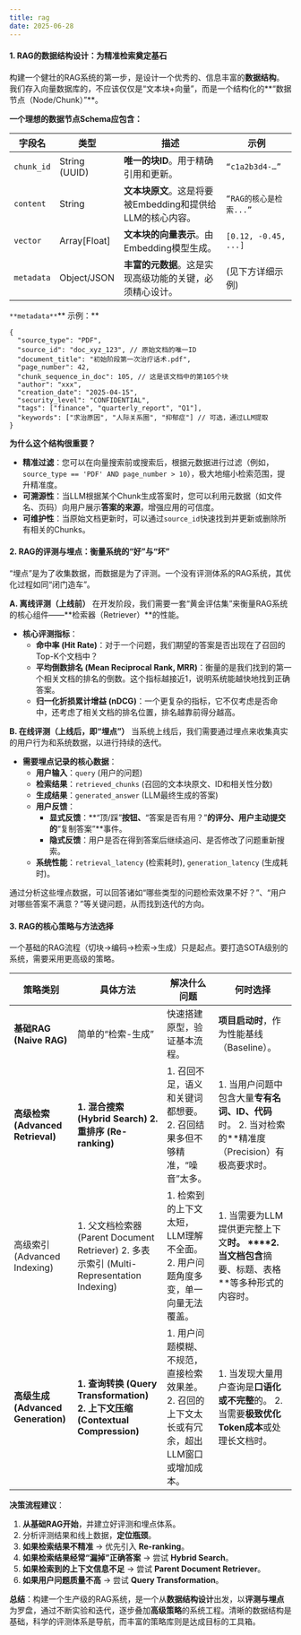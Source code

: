 ```yaml
---
title: rag
date: 2025-06-28  
---
```


#### **1. RAG的数据结构设计：为精准检索奠定基石**
构建一个健壮的RAG系统的第一步，是设计一个优秀的、信息丰富的**数据结构**。我们存入向量数据库的，不应该仅仅是“文本块+向量”，而是一个结构化的**“数据节点（Node/Chunk）”**。

**一个理想的数据节点Schema应包含：**

| 字段名 | 类型 | 描述 | 示例 |
| --- | --- | --- | --- |
| `chunk_id` | String (UUID) | **唯一的块ID**。用于精确引用和更新。 | `“c1a2b3d4-…”` |
| `content` | String | **文本块原文**。这是将要被Embedding和提供给LLM的核心内容。 | `“RAG的核心是检索...”` |
| `vector` | Array[Float] | **文本块的向量表示**。由Embedding模型生成。 | `[0.12, -0.45, ...]` |
| `metadata` | Object/JSON | **丰富的元数据**。这是实现高级功能的关键，必须精心设计。 | (见下方详细示例) |




`**metadata**`** 示例：**

```plain
{
  "source_type": "PDF",
  "source_id": "doc_xyz_123", // 原始文档的唯一ID
  "document_title": "初始阶段第一次治疗话术.pdf",
  "page_number": 42,
  "chunk_sequence_in_doc": 105, // 这是该文档中的第105个块
  "author": "xxx",
  "creation_date": "2025-04-15",
  "security_level": "CONFIDENTIAL",
  "tags": ["finance", "quarterly_report", "Q1"],
  "keywords": ["求治原因", "人际关系圈", "抑郁症"] // 可选，通过LLM提取
}
```

**为什么这个结构很重要？**

+ **精准过滤**：您可以在向量搜索前或搜索后，根据元数据进行过滤（例如，`source_type == 'PDF' AND page_number > 10`），极大地缩小检索范围，提升精准度。
+ **可溯源性**：当LLM根据某个Chunk生成答案时，您可以利用元数据（如文件名、页码）向用户展示**答案的来源**，增强应用的可信度。
+ **可维护性**：当原始文档更新时，可以通过`source_id`快速找到并更新或删除所有相关的Chunks。

#### **2. RAG的评测与埋点：衡量系统的“好”与“坏”**
“埋点”是为了收集数据，而数据是为了评测。一个没有评测体系的RAG系统，其优化过程如同“闭门造车”。

**A. 离线评测（上线前）** 在开发阶段，我们需要一套“黄金评估集”来衡量RAG系统的核心组件——**检索器（Retriever）**的性能。

+ **核心评测指标**：
    - **命中率 (Hit Rate)**：对于一个问题，我们期望的答案是否出现在了召回的Top-K个文档中？
    - **平均倒数排名 (Mean Reciprocal Rank, MRR)**：衡量的是我们找到的第一个相关文档的排名的倒数。这个指标越接近1，说明系统能越快地找到正确答案。
    - **归一化折损累计增益 (nDCG)**：一个更复杂的指标，它不仅考虑是否命中，还考虑了相关文档的排名位置，排名越靠前得分越高。

**B. 在线评测（上线后，即“埋点”）** 当系统上线后，我们需要通过埋点来收集真实的用户行为和系统数据，以进行持续的迭代。

+ **需要埋点记录的核心数据**：
    - **用户输入**：`query` (用户的问题)
    - **检索结果**：`retrieved_chunks` (召回的文本块原文、ID和相关性分数)
    - **生成结果**：`generated_answer` (LLM最终生成的答案)
    - **用户反馈**：
        * **显式反馈**：**“顶/踩”**按钮、**“答案是否有用？”**的评分、用户主动提交的**“复制答案”**事件。
        * **隐式反馈**：用户是否在得到答案后继续追问、是否修改了问题重新搜索。
    - **系统性能**：`retrieval_latency` (检索耗时), `generation_latency` (生成耗时)。

通过分析这些埋点数据，可以回答诸如“哪些类型的问题检索效果不好？”、“用户对哪些答案不满意？”等关键问题，从而找到迭代的方向。

#### **3. RAG的核心策略与方法选择**
一个基础的RAG流程（切块->编码->检索->生成）只是起点。要打造SOTA级别的系统，需要采用更高级的策略。

| 策略类别 | 具体方法 | 解决什么问题 | 何时选择 |
| --- | --- | --- | --- |
| **基础RAG (Naive RAG)** | 简单的“检索-生成” | 快速搭建原型，验证基本流程。 | **项目启动时**，作为性能基线（Baseline）。 |
| **高级检索 (Advanced Retrieval)** | **1. 混合搜索 (Hybrid Search)**    **2. 重排序 (Re-ranking)** | 1. 召回不足，语义和关键词都想要。   2. 召回结果多但不够精准，“噪音”太多。 | 1. 当用户问题中包含大量**专有名词、ID、代码**时。   2. 当对检索的**精准度（Precision）有极高要求时。 |
| 高级索引 (Advanced Indexing) | 1. 父文档检索器 (Parent Document Retriever)    2. 多表示索引 (Multi-Representation Indexing) | 1. 检索到的上下文太短，LLM理解不全面。   2. 用户问题角度多变，单一向量无法覆盖。 | 1. 当需要为LLM提供更完整上下文**时。   ****2. 当文档包含**摘要、标题、表格**等多种形式的内容时。 |
| **高级生成 (Advanced Generation)** | **1. 查询转换 (Query Transformation)**    **2. 上下文压缩 (Contextual Compression)** | 1. 用户问题模糊、不规范，直接检索效果差。   2. 召回的上下文太长或有冗余，超出LLM窗口或增加成本。 | 1. 当发现大量用户查询是**口语化或不完整**的。   2. 当需要**极致优化Token成本**或处理长文档时。 |




**决策流程建议**：

1. **从基础RAG开始**，并建立好评测和埋点体系。
2. 分析评测结果和线上数据，**定位瓶颈**。
3. **如果检索结果不精准** -> 优先引入 **Re-ranking**。
4. **如果检索结果经常“漏掉”正确答案** -> 尝试 **Hybrid Search**。
5. **如果检索到的上下文信息不足** -> 尝试 **Parent Document Retriever**。
6. **如果用户问题质量不高** -> 尝试 **Query Transformation**。

**总结**：构建一个生产级的RAG系统，是一个从**数据结构设计**出发，以**评测与埋点**为罗盘，通过不断实验和迭代，逐步叠加**高级策略**的系统工程。清晰的数据结构是基础，科学的评测体系是导航，而丰富的策略库则是达成目标的工具箱。


